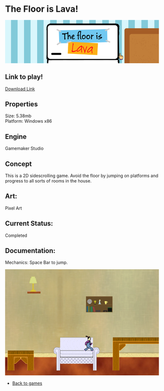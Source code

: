 # The Floor is Lava! 

![FloorIsLavaBanner](/images/floorIsLava/lavaFloor.PNG)

## Link to play!
[Download Link](https://github.com/LauraMariee/GameProject-Floor-is-Lava/releases/latest)

## Properties
Size: 5.38mb<br>
Platform: Windows x86

## Engine 
Gamemaker Studio

## Concept
This is a 2D sidescrolling game. Avoid the floor by jumping on platforms and progress
to all sorts of rooms in the house.   

## Art: 
Pixel Art

## Current Status:
Completed 

## Documentation:
Mechanics: Space Bar to jump. 

![FloorIsLavaBanner](gameplayFIL.PNG)

- [Back to games](/markdown/core/games.html)
